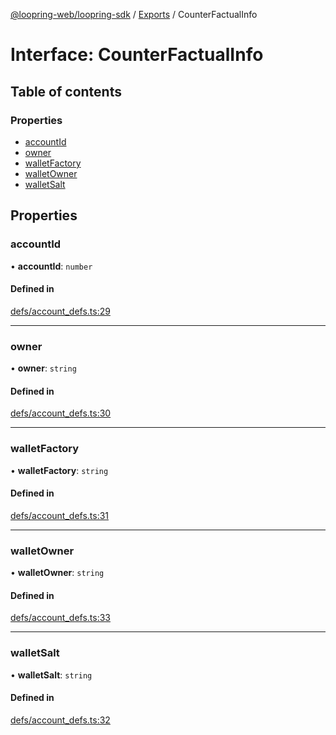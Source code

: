 [@loopring-web/loopring-sdk](../README.md) / [Exports](../modules.md) / CounterFactualInfo

# Interface: CounterFactualInfo

## Table of contents

### Properties

- [accountId](CounterFactualInfo.md#accountid)
- [owner](CounterFactualInfo.md#owner)
- [walletFactory](CounterFactualInfo.md#walletfactory)
- [walletOwner](CounterFactualInfo.md#walletowner)
- [walletSalt](CounterFactualInfo.md#walletsalt)

## Properties

### accountId

• **accountId**: `number`

#### Defined in

[defs/account_defs.ts:29](https://github.com/Loopring/loopring_sdk/blob/a4b843d/src/defs/account_defs.ts#L29)

___

### owner

• **owner**: `string`

#### Defined in

[defs/account_defs.ts:30](https://github.com/Loopring/loopring_sdk/blob/a4b843d/src/defs/account_defs.ts#L30)

___

### walletFactory

• **walletFactory**: `string`

#### Defined in

[defs/account_defs.ts:31](https://github.com/Loopring/loopring_sdk/blob/a4b843d/src/defs/account_defs.ts#L31)

___

### walletOwner

• **walletOwner**: `string`

#### Defined in

[defs/account_defs.ts:33](https://github.com/Loopring/loopring_sdk/blob/a4b843d/src/defs/account_defs.ts#L33)

___

### walletSalt

• **walletSalt**: `string`

#### Defined in

[defs/account_defs.ts:32](https://github.com/Loopring/loopring_sdk/blob/a4b843d/src/defs/account_defs.ts#L32)
